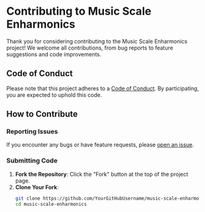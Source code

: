 # Contributing to Music Scale Enharmonics

Thank you for considering contributing to the Music Scale Enharmonics project! We welcome all contributions, from bug reports to feature suggestions and code improvements.

## Code of Conduct

Please note that this project adheres to a [Code of Conduct](CODE_OF_CONDUCT.md). By participating, you are expected to uphold this code.

## How to Contribute

### Reporting Issues

If you encounter any bugs or have feature requests, please [open an issue](https://github.com/YourGitHubUsername/music-scale-enharmonics/issues).

### Submitting Code

1. **Fork the Repository**: Click the "Fork" button at the top of the project page.
2. **Clone Your Fork**: 
   ```bash
   git clone https://github.com/YourGitHubUsername/music-scale-enharmonics.git
   cd music-scale-enharmonics

